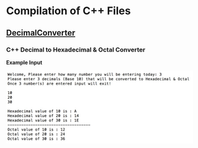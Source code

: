 # Compilation of C++ Files

## [DecimalConverter](https://github.com/AlisikanderAhmed/C-Plus-Plus/tree/master/DecimalConverter) 
### C++ Decimal to Hexadecimal & Octal Converter 
**Example Input**

![Alt text](https://github.com/AlisikanderAhmed/C-Plus-Plus/blob/master/Images/HexToDec.jpg)
